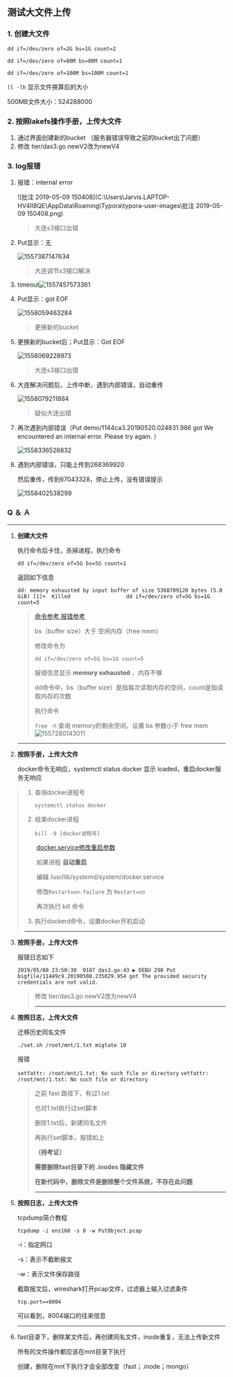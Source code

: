 ## 测试大文件上传

### 1. 创建大文件

`dd if=/dev/zero of=2G bs=1G count=2`

`dd if=/dev/zero of=80M bs=80M count=1`

`dd if=/dev/zero of=100M bs=100M count=1`

`ll -lh` 显示文件换算后的大小

500MB文件大小：524288000

### 2. 按照lakefs操作手册，上传大文件

1. 通过界面创建新的bucket （服务器错误导致之前的bucket出了问题）
2. 修改 tier/das3.go newV2改为newV4

### 3. log报错

1. 报错：internal error

   ![批注 2019-05-09 150408](C:\Users\Jarvis.LAPTOP-HV4II8QE\AppData\Roaming\Typora\typora-user-images\批注 2019-05-09 150408.png)

   > 大连s3接口出错

2. Put显示：无

   ![1557387147634](C:\Users\Jarvis.LAPTOP-HV4II8QE\AppData\Roaming\Typora\typora-user-images\1557387147634.png)

   > 大连调节s3接口解决
   
3. timeout![1557457573361](C:\Users\Jarvis.LAPTOP-HV4II8QE\AppData\Roaming\Typora\typora-user-images\1557457573361.png)

4. Put显示：got EOF

   ![1558059463284](C:\Users\Jarvis.LAPTOP-HV4II8QE\AppData\Roaming\Typora\typora-user-images\1558059463284.png)

   > 更换新的bucket

5. 更换新的bucket后；Put显示：Got EOF

   ![1558069228973](C:\Users\Jarvis.LAPTOP-HV4II8QE\AppData\Roaming\Typora\typora-user-images\1558069228973.png)

   > 大连s3接口出错

6. 大连解决问题后，上传中断，遇到内部错误，自动重传

   ![1558079211884](C:\Users\Jarvis.LAPTOP-HV4II8QE\AppData\Roaming\Typora\typora-user-images\1558079211884.png)

   > 疑似大连出错

7. 再次遇到内部错误（Put demo/1144ca3.20190520.024831.986 got We encountered an internal error. Please try again. ）

   ![1558336526832](C:\Users\Jarvis.LAPTOP-HV4II8QE\AppData\Roaming\Typora\typora-user-images\1558336526832.png)

8. 遇到内部错误，只能上传到268369920

   然后重传，传到67043328，停止上传，没有错误提示

   ![1558402538299](C:\Users\Jarvis.LAPTOP-HV4II8QE\AppData\Roaming\Typora\typora-user-images\1558402538299.png)





### Q ＆ Ａ

------

1. **创建大文件**

   执行命令后卡住，杀掉进程，执行命令

   `dd if=/dev/zero of=5G bs=5G count=1`

   返回如下信息

   `dd: memory exhausted by input buffer of size 5368709120 bytes (5.0 GiB)
   [1]+  Killed                  dd if=/dev/zero of=5G bs=1G count=5`

   > [命令参考 ](https://blog.csdn.net/beswkwangbo/article/details/46375795) [报错参考](http://blog.jues.org.cn/post/dd-memory-exhausted-by-input-buffer-of-size-1073741824-bytes-1.0-gib.html)
   >
   > bs（buffer size）大于 空闲内存（free mem）
   >
   > 修改命令为
   >
   > `dd if=/dev/zero of=5G bs=1G count=5`
   >
   > 
   >
   > 报错信息显示 **memory exhausted** ，内存不够
   >
   > dd命令中，bs（buffer size）是指每次读取内存的空间，count是指读取内存的次数
   >
   > 执行命令
   >
   > `free -h` 查询 memory的剩余空间，设置 bs 参数小于 free mem![1557280143011](C:\Users\Jarvis.LAPTOP-HV4II8QE\AppData\Roaming\Typora\typora-user-images\1557280143011.png)

2. ---

   **按照手册，上传大文件**

   docker命令无响应，systemctl status docker 显示 loaded，重启docker服务无响应

> 1. 查询docker进程号
>
>    `systemctl status docker`
>
> 2. 结束docker进程
>
>    `kill -9 [docker进程号]`
>
>    ​	[docker.service修改重启参数](<http://www.ruanyifeng.com/blog/2016/03/systemd-tutorial-part-two.html>)
>
>    ​	如果进程 **自动重启**
>
>    ​	编辑 /usr/lib/systemd/system/docker.service
>
>    ​	修改`Restart=on-failure` 为 `Restart=no`
>
>    ​	再次执行 kill 命令
>
> 3. 执行dockerd命令，设置docker开机启动
>
> ---

3. **按照手册，上传大文件**

   报错日志如下

   `2019/05/08 23:50:30  0187 das3.go:43 ▶ DEBU 298 Put bigfile/11449c9.20190508.235029.954 got The provided security credentials are not valid.`

   > 修改 tier/das3.go newV2改为newV4
   >
   > ---

2. **按照日志，上传大文件**

   迁移历史同名文件

   `./set.sh /root/mnt/1.txt migtate 10`

   报错

   `setfattr: /root/mnt/1.txt: No such file or directory`
   `setfattr: /root/mnt/1.txt: No such file or directory`

   > 之前 fast 路径下，有过1.txt
   >
   > 也对1.txt执行过set脚本
   >
   > 删除1.txt后，新建同名文件
   >
   > 再执行set脚本，报错如上
   >
   > **（待考证）**
   >
   > **需要删除fast目录下的 .inodes 隐藏文件**
   >
   > **在新代码中，删除文件是删除整个文件系统，不存在此问题**
   >
   > ---

3. **按照日志，上传大文件**

   tcpdump简介教程

   `tcpdump -i ens160 -s 0 -w PutObject.pcap`

   -i：指定网口

   -s：表示不截断报文

   -w：表示文件保存路径

   

   截取报文后，wireshark打开pcap文件，过滤器上输入过滤条件

   `tcp.port==8004`

   可以看到，8004端口的往来信息
   
   ---
   
6. fast目录下，删除某文件后，再创建同名文件，inode重复，无法上传新文件

   所有的文件操作都应该在mnt目录下执行

   创建，删除在mnt下执行才会全部改变（fast；.inode；mongo）